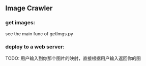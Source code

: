 ## Image Crawler

### get images:
see the main func of getImgs.py


### deploy to a web server:

TODO: 
用户输入到你那个图片的映射，直接根据用户输入返回你的图

